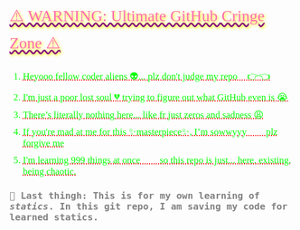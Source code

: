 <h1 style="color:hotpink; text-shadow:2px 2px 5px yellow; font-family:'Comic Sans MS', cursive; font-weight:100; text-decoration: underline wavy purple;">
⚠️ WARNING: Ultimate GitHub Cringe Zone ⚠️
</h1>

<ol>
    <li style="color:lime; font-size: 1.2em; text-decoration: underline dotted red; font-family: Papyrus, fantasy; margin-bottom:10px;">
        Heyooo fellow coder aliens 👽... plz don't judge my repo 🥺👉👈
    </li>
    <li style="color:lime; font-size: 1.2em; text-decoration: underline dotted red; font-family: Papyrus, fantasy; margin-bottom:10px;">
        I'm just a poor lost soul 💔 trying to figure out what GitHub even is 😭
    </li>
    <li style="color:lime; font-size: 1.2em; text-decoration: underline dotted red; font-family: Papyrus, fantasy; margin-bottom:10px;">
        There’s literally nothing here... like fr just zeros and sadness 😩
    </li>
    <li style="color:lime; font-size: 1.2em; text-decoration: underline dotted red; font-family: Papyrus, fantasy; margin-bottom:10px;">
        If you're mad at me for this ✨masterpiece✨, I’m sowwyyy 🐥💗 plz forgive me
    </li>
    <li style="color:lime; font-size: 1.2em; text-decoration: underline dotted red; font-family: Papyrus, fantasy; margin-bottom:10px;">
        I'm learning 999 things at once 😵‍💫 so this repo is just... here. existing. being chaotic.
    </li>
</ol>

<h3 style="color:gray; font-family: monospace;">
📝 Last thingh: This is for my own learning of <i>statics</i>. In this git repo, I am saving my code for learned statics.
</h3>
